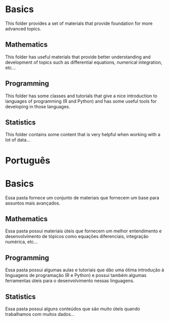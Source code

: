 # Basics

This folder provides a set of materials that provide foundation for more advanced topics.

## Mathematics

This folder has useful materials that provide better understanding and development of topics such as differential equations, numerical integration, etc...

## Programming

This folder has some classes and tutorials that give a nice introduction to languages of programming (R and Python) and has some useful tools for developing in those languages.

## Statistics

This folder contains some content that is very helpful when working with a lot of data...

# Português
# Basics
Essa pasta fornece um conjunto de materiais que fornecem um base para assuntos mais avançados.

## Mathematics
Essa pasta possui materiais úteis que fornecem um melhor entendimento e desenvolvimento de tópicos como equações diferenciais, integração numérica, etc...

## Programming
Essa pasta possui algumas aulas e tutoriais que dão uma ótima introdução à linguagens de programação (R e Python) e possui também algumas ferramentas úteis para o desenvolvimento nessas linguagens.

## Statistics
Essa pasta possui alguns conteúdos que são muito úteis quando trabalhamos com muitos dados...

